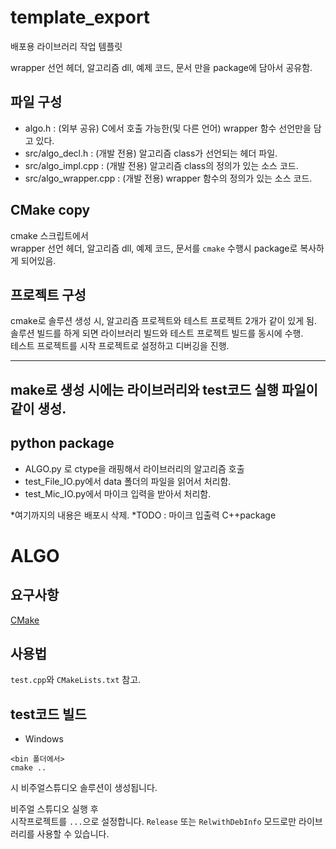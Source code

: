 # template_export

배포용 라이브러리 작업 템플릿  

wrapper 선언 헤더, 알고리즘 dll, 예제 코드, 문서 만을 package에 담아서 공유함.  

## 파일 구성  
+ algo.h  : (외부 공유) C에서 호출 가능한(및 다른 언어) wrapper 함수 선언만을 담고 있다. 
+ src/algo_decl.h : (개발 전용) 알고리즘 class가 선언되는 헤더 파일.
+ src/algo_impl.cpp : (개발 전용) 알고리즘 class의 정의가 있는 소스 코드.
+ src/algo_wrapper.cpp : (개발 전용) wrapper 함수의 정의가 있는 소스 코드.   

## CMake copy
cmake 스크립트에서  
wrapper 선언 헤더, 알고리즘 dll, 예제 코드, 문서를 ```cmake``` 수행시 package로 복사하게 되어있음. 

## 프로젝트 구성  
cmake로 솔루션 생성 시, 알고리즘 프로젝트와 테스트 프로젝트 2개가 같이 있게 됨.  
솔루션 빌드를 하게 되면 라이브러리 빌드와 테스트 프로젝트 빌드를 동시에 수행.  
테스트 프로젝트를 시작 프로젝트로 설정하고 디버깅을 진행. 

---
make로 생성 시에는 라이브러리와 test코드 실행 파일이 같이 생성.  
---

## python package  
+ ALGO.py 로 ctype을 래핑해서 라이브러리의 알고리즘 호출  
+ test_File_IO.py에서 data 폴더의 파일을 읽어서 처리함.  
+ test_Mic_IO.py에서 마이크 입력을 받아서 처리함.  

*여기까지의 내용은 배포시 삭제.
*TODO : 마이크 입출력 C++package

# ALGO

## 요구사항  
[CMake](https://cmake.org/download/)      

## 사용법
```test.cpp```와 ```CMakeLists.txt``` 참고.  


  
## test코드 빌드
+ Windows
```
<bin 폴더에서>
cmake ..
```
시 비주얼스튜디오 솔루션이 생성됩니다.   

비주얼 스튜디오 실행 후  
시작프로젝트를 ```...```으로 설정합니다. 
```Release``` 또는 ```RelwithDebInfo``` 모드로만 라이브러리를 사용할 수 있습니다.   
